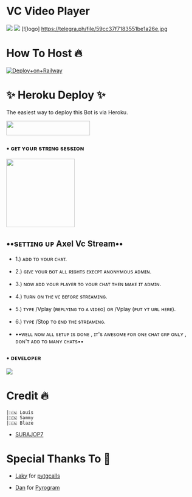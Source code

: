 # VC Video Player

<a href="https://t.me/AXEL_SUPPPORTXD"><img src="https://img.shields.io/badge/Join-Telegram%20Channel-red.svg?logo=Telegram"></a>
<a href="https://t.me/AXEL_SUPPORT"><img src="https://img.shields.io/badge/Join-Telegram%20Group-blue.svg?logo=telegram"></a>
[![logo] https://telegra.ph/file/59cc37f7183551be1a26e.jpg
# How To Host  🔥
[![Deploy+on+Railway](https://railway.app/button.svg)](https://railway.app/new/template?template=https://github.com/SURAJOP7/AXEL&envs=API_ID,API_HASH,BOT_TOKEN,SESSION_NAME)





 # ✨ Heroku Deploy ✨

The easiest way to deploy this Bot is via Heroku.

<p align="left"><a href="https://heroku.com/deploy?template=https://github.com/SURAJOP7/AXEL.git"> <img src="https://img.shields.io/badge/Deploy%20To%20Heroku-black?style=for-the-badge&logo=heroku" width="220" height="38.45"/></a></p>

###  • ɢᴇᴛ ʏᴏᴜʀ sᴛʀɪɴɢ sᴇssɪᴏɴ

<p><a href=https://replit.com/@SURAJOP7/AXEL-VC-STREAM-REPL#main.py><img src="https://img.shields.io/badge/Generate%20On%20Repl-00B2FF?style=for-the-badge&logo=appveyor" width="180""/></a></p>

 
## **••sᴇᴛᴛɪɴɢ ᴜᴘ Axel Vc Stream••**

- 1.) ᴀᴅᴅ ᴛᴏ ʏᴏᴜʀ ᴄʜᴀᴛ.

- 2.) ɢɪᴠᴇ ʏᴏᴜʀ ʙᴏᴛ ᴀʟʟ ʀɪɢʜᴛs ᴇxᴇᴄᴘᴛ ᴀɴᴏɴʏᴍᴏᴜs ᴀᴅᴍɪɴ.

- 3.) ɴᴏᴡ ᴀᴅᴅ ʏᴏᴜʀ ᴘʟᴀʏᴇʀ ᴛᴏ ʏᴏᴜʀ ᴄʜᴀᴛ ᴛʜᴇɴ ᴍᴀᴋᴇ ɪᴛ ᴀᴅᴍɪɴ.

- 4.) ᴛᴜʀɴ ᴏɴ ᴛʜᴇ ᴠᴄ ʙᴇғᴏʀᴇ sᴛʀᴇᴀᴍɪɴɢ.

- 5.) ᴛʏᴘᴇ /Vplay (ʀᴇᴘʟʏɪɴɢ ᴛᴏ ᴀ ᴠɪᴅᴇᴏ) ᴏʀ /Vplay (ᴘᴜᴛ ʏᴛ ᴜʀʟ ʜᴇʀᴇ).

- 6.) ᴛʏᴘᴇ /Stop ᴛᴏ ᴇɴᴅ ᴛʜᴇ sᴛʀᴇᴀᴍɪɴɢ.

- ••ᴡᴇʟʟ ɴᴏᴡ ᴀʟʟ sᴇᴛᴜᴘ ɪs ᴅᴏɴᴇ , ɪᴛ's ᴀᴡᴇsᴏᴍᴇ ғᴏʀ ᴏɴᴇ ᴄʜᴀᴛ ɢʀᴘ ᴏɴʟʏ , ᴅᴏɴ'ᴛ ᴀᴅᴅ ᴛᴏ ᴍᴀɴʏ ᴄʜᴀᴛs••
 
### • ᴅᴇᴠᴇʟᴏᴘᴇʀ

<a href="https://t.me/suraj_o_p"><img src="https://img.shields.io/badge/AXEL -2cb6e0?style=for-the-badge&logo=telegram&logoColor=white"></a>



# Credit 🔥 
```
|🇮🇳 Louis 
|🇮🇳 Sammy
|🇮🇳 Blaze
```
- [SURAJOP7](https://github.com/SURAJOP7/AXEL.git) 

# Special Thanks To 💞

- [Laky](https://github.com/Laky-64) for [pytgcalls](https://github.com/pytgcalls/pytgcalls)

- [Dan](https://github.com/delivrance) for [Pyrogram](https://github.com/pyrogram/pyrogram)

